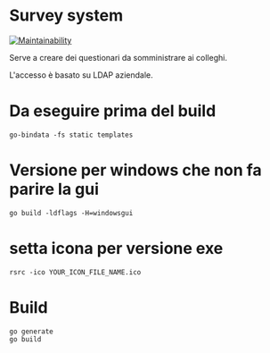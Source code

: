 # Survey system
[![Maintainability](https://api.codeclimate.com/v1/badges/988f3974aa0eb7372050/maintainability)](https://codeclimate.com/github/axamon/surveysystem/maintainability)

Serve a creare dei questionari da somministrare ai colleghi.

L'accesso è basato su LDAP aziendale.

# Da eseguire prima del build
    go-bindata -fs static templates

# Versione per windows che non fa parire la gui
    go build -ldflags -H=windowsgui

# setta icona per versione exe
    rsrc -ico YOUR_ICON_FILE_NAME.ico
# Build

    go generate
    go build
